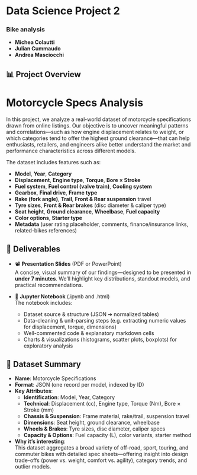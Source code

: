 # Data Science Project 2
### Bike analysis


- **Michea Colautti**  
- **Julian Cummaudo**  
- **Andrea Masciocchi**



## 📊 Project Overview
# Motorcycle Specs Analysis

In this project, we analyze a real-world dataset of motorcycle specifications drawn from online listings. Our objective is to uncover meaningful patterns and correlations—such as how engine displacement relates to weight, or which categories tend to offer the highest ground clearance—that can help enthusiasts, retailers, and engineers alike better understand the market and performance characteristics across different models.

The dataset includes features such as:

- **Model**, **Year**, **Category**  
- **Displacement**, **Engine type**, **Torque**, **Bore × Stroke**  
- **Fuel system**, **Fuel control (valve train)**, **Cooling system**  
- **Gearbox**, **Final drive**, **Frame type**  
- **Rake (fork angle)**, **Trail**, **Front & Rear suspension** travel  
- **Tyre sizes**, **Front & Rear brakes** (disc diameter & caliper type)  
- **Seat height**, **Ground clearance**, **Wheelbase**, **Fuel capacity**  
- **Color options**, **Starter type**  
- **Metadata** (user rating placeholder, comments, finance/insurance links, related-bikes references)


## 📁 Deliverables


- 📽 **Presentation Slides** (PDF or PowerPoint)  
  A concise, visual summary of our findings—designed to be presented in **under 7 minutes**. We’ll highlight key distributions, standout models, and practical recommendations.

- 📓 **Jupyter Notebook** (.ipynb and .html)  
  The notebook includes:  
  - Dataset source & structure (JSON ➔ normalized tables)  
  - Data-cleaning & unit-parsing steps (e.g. extracting numeric values for displacement, torque, dimensions)  
  - Well-commented code & explanatory markdown cells  
  - Charts & visualizations (histograms, scatter plots, boxplots) for exploratory analysis  



## 🔎 Dataset Summary

- **Name**: Motorcycle Specifications  
- **Format**: JSON (one record per model, indexed by ID)  
- **Key Attributes**:  
  - **Identification**: Model, Year, Category  
  - **Technical**: Displacement (cc), Engine type, Torque (Nm), Bore × Stroke (mm)  
  - **Chassis & Suspension**: Frame material, rake/trail, suspension travel  
  - **Dimensions**: Seat height, ground clearance, wheelbase  
  - **Wheels & Brakes**: Tyre sizes, disc diameter, caliper specs  
  - **Capacity & Options**: Fuel capacity (L), color variants, starter method  
- **Why it’s interesting**:  
  This dataset aggregates a broad variety of off-road, sport, touring, and commuter bikes with detailed spec sheets—offering insight into design trade-offs (power vs. weight, comfort vs. agility), category trends, and outlier models.


